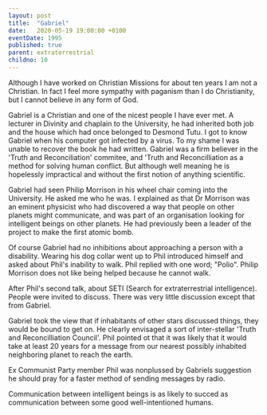 ```yaml
---
layout: post
title:  "Gabriel"
date:   2020-05-19 19:00:00 +0100
eventDate: 1995
published: true
parent: extraterrestrial
childno: 10
---
```


Although I have worked on Christian Missions for about ten years I am not a Christian. In fact I feel more sympathy with paganism than I do Christianity, but I cannot believe in any form of God.

Gabriel is a Christian and one of the nicest people I have ever met. A lecturer in Divinity and chaplain to the University, he had inherited both job and the house which had once belonged to Desmond Tutu. I got to know Gabriel when his computer got infected by a virus. To my shame I was unable to recover the book he had written. Gabriel was a firm believer in the 'Truth and Reconciliation' commitee, and 'Truth and Reconcilliation as a method for solving human conflict. But although well meaning he is hopelessly impractical and without the first notion of anything scientific.

Gabriel had seen Philip Morrison in his wheel chair coming into the University. He asked me who he was. I explained as that Dr Morrison was an eminent physicist who had discovered a way that people on other planets might communicate, and was part of an organisation looking for intelligent beings on other planets. He had previously been a leader of the project to make the first atomic bomb. 

Of course Gabriel had no inhibitions about approaching a person with a disability. Wearing his dog collar went up to Phil introduced himself and asked about Phil's inability to walk. Phil replied with one word; "Polio". Philip Morrison does not like being helped because he cannot walk.

After Phil's second talk, about SETI (Search for extraterrestrial intelligence). People were invited to discuss. There was very little discussion except that from Gabriel.

Gabriel took the view that if inhabitants of other stars discussed things, they would be bound to get on. He clearly envisaged a sort of inter-stellar 'Truth and Reconcilliation Council'. Phil pointed ot that it was likely that it would take at least 20 years for a message from our nearest possibly inhabited neighboring planet to reach the earth.

Ex Communist Party member Phil was nonplussed by Gabriels suggestion he should pray for a faster method of sending messages by radio.

Communication between intelligent beings is as likely to succed as communication between some good well-intentioned humans. 
